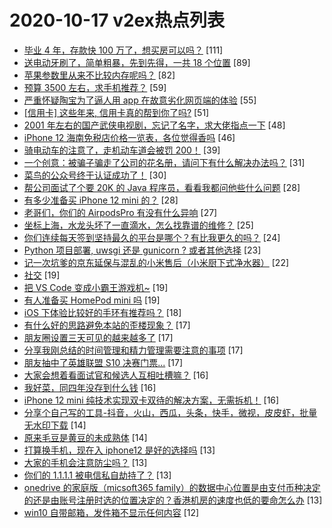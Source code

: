 # 2020-10-17 v2ex热点列表

+ [毕业 4 年，存款快 100 万了，想买房可以吗？](https://www.v2ex.com/t/715861#reply111) [111]
+ [送电动牙刷了，简单粗暴，先到先得，一共 18 个位置](https://www.v2ex.com/t/715993#reply89) [89]
+ [苹果参数里从来不比较内存呢吗？](https://www.v2ex.com/t/715836#reply82) [82]
+ [预算 3500 左右，求手机推荐？](https://www.v2ex.com/t/715845#reply59) [59]
+ [严重怀疑陶宝为了逼人用 app 在故意劣化网页端的体验](https://www.v2ex.com/t/715917#reply55) [55]
+ [[信用卡] 这些年来, 信用卡真的帮到你了吗?](https://www.v2ex.com/t/715948#reply51) [51]
+ [2001 年左右的国产武侠电视剧，忘记了名字，求大佬指点一下](https://www.v2ex.com/t/715846#reply48) [48]
+ [iPhone 12 海南免税店价格一览表，各位觉得香吗](https://www.v2ex.com/t/715923#reply46) [46]
+ [骑电动车的注意了，走机动车道会被罚 200！](https://www.v2ex.com/t/715843#reply39) [39]
+ [一个创意：被骗子骗走了公司的花名册，请问下有什么解决办法吗？](https://www.v2ex.com/t/715869#reply31) [31]
+ [菜鸟的公众号终于认证成功了！](https://www.v2ex.com/t/715844#reply30) [30]
+ [帮公司面试了个要 20K 的 Java 程序员，看看我都问他些什么问题](https://www.v2ex.com/t/715867#reply28) [28]
+ [有多少准备买 iPhone 12 mini 的？](https://www.v2ex.com/t/715920#reply28) [28]
+ [老哥们，你们的 AirpodsPro 有没有什么异响](https://www.v2ex.com/t/715934#reply27) [27]
+ [坐标上海，水龙头坏了一直滴水，怎么找靠谱的维修？](https://www.v2ex.com/t/715877#reply25) [25]
+ [你们连续每天签到坚持最久的平台是哪个？有比我更久的吗？](https://www.v2ex.com/t/715882#reply24) [24]
+ [Python 项目部署, uwsgi 还是 gunicorn ? 或者其他选择](https://www.v2ex.com/t/715872#reply23) [23]
+ [记一次坑爹的京东延保与混乱的小米售后（小米厨下式净水器）](https://www.v2ex.com/t/715892#reply22) [22]
+ [社交](https://www.v2ex.com/t/715831#reply19) [19]
+ [把 VS Code 变成小霸王游戏机~](https://www.v2ex.com/t/715871#reply19) [19]
+ [有人准备买 HomePod mini 吗](https://www.v2ex.com/t/715897#reply19) [19]
+ [iOS 下体验比较好的手环有推荐吗？](https://www.v2ex.com/t/715850#reply18) [18]
+ [有什么好的思路避免本站的歪楼现象？](https://www.v2ex.com/t/715938#reply17) [17]
+ [朋友圈设置三天可见的越来越多了](https://www.v2ex.com/t/715940#reply17) [17]
+ [分享我刚总结的时间管理和精力管理需要注意的事项](https://www.v2ex.com/t/715951#reply17) [17]
+ [朋友抽中了英雄联盟 S10 决赛门票...](https://www.v2ex.com/t/715966#reply17) [17]
+ [大家会想着看面试官和候选人互相吐槽嘛？](https://www.v2ex.com/t/715865#reply16) [16]
+ [我好菜，同四年没存到什么钱](https://www.v2ex.com/t/715961#reply16) [16]
+ [iPhone 12 mini 纯技术实现双卡双待的解决方案，无需拆机！](https://www.v2ex.com/t/715974#reply16) [16]
+ [分享个自己写的工具-抖音，火山，西瓜，头条，快手，微视，皮皮虾，批量无水印下载](https://www.v2ex.com/t/715851#reply14) [14]
+ [原来毛豆是黄豆的未成熟体](https://www.v2ex.com/t/715976#reply14) [14]
+ [打算换手机，现在入 iphone12 是好的选择吗](https://www.v2ex.com/t/715853#reply13) [13]
+ [大家的手机会注意防尘吗？](https://www.v2ex.com/t/715935#reply13) [13]
+ [你们的 1.1.1.1 被电信私自劫持了？](https://www.v2ex.com/t/715983#reply13) [13]
+ [onedrive 的家庭版（micsoft365 family）的数据中心位置是由支付币种决定的还是由账号注册时选的位置决定的？香港机房的速度也低的要命怎么办](https://www.v2ex.com/t/715991#reply13) [13]
+ [win10 自带邮箱，发件箱不显示任何内容](https://www.v2ex.com/t/715835#reply12) [12]
